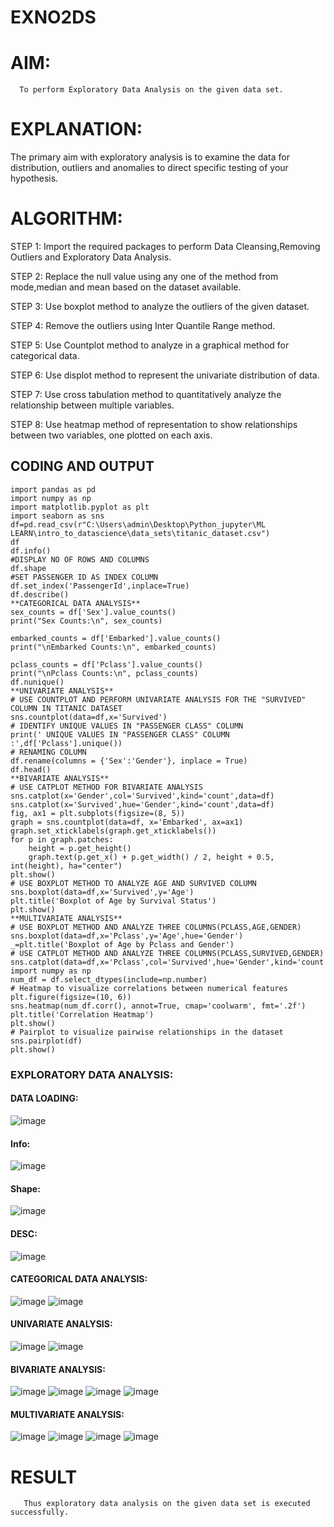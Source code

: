 # EXNO2DS
# AIM:
      To perform Exploratory Data Analysis on the given data set.
      
# EXPLANATION:
  The primary aim with exploratory analysis is to examine the data for distribution, outliers and anomalies to direct specific testing of your hypothesis.
  
# ALGORITHM:
STEP 1: Import the required packages to perform Data Cleansing,Removing Outliers and Exploratory Data Analysis.

STEP 2: Replace the null value using any one of the method from mode,median and mean based on the dataset available.

STEP 3: Use boxplot method to analyze the outliers of the given dataset.

STEP 4: Remove the outliers using Inter Quantile Range method.

STEP 5: Use Countplot method to analyze in a graphical method for categorical data.

STEP 6: Use displot method to represent the univariate distribution of data.

STEP 7: Use cross tabulation method to quantitatively analyze the relationship between multiple variables.

STEP 8: Use heatmap method of representation to show relationships between two variables, one plotted on each axis.

## CODING AND OUTPUT
```
import pandas as pd
import numpy as np
import matplotlib.pyplot as plt
import seaborn as sns
df=pd.read_csv(r"C:\Users\admin\Desktop\Python_jupyter\ML LEARN\intro_to_datascience\data_sets\titanic_dataset.csv")
df
df.info()
#DISPLAY NO OF ROWS AND COLUMNS
df.shape
#SET PASSENGER ID AS INDEX COLUMN
df.set_index('PassengerId',inplace=True)
df.describe()
**CATEGORICAL DATA ANALYSIS**
sex_counts = df['Sex'].value_counts()
print("Sex Counts:\n", sex_counts)

embarked_counts = df['Embarked'].value_counts()
print("\nEmbarked Counts:\n", embarked_counts)

pclass_counts = df['Pclass'].value_counts()
print("\nPclass Counts:\n", pclass_counts)
df.nunique()
**UNIVARIATE ANALYSIS**
# USE COUNTPLOT AND PERFORM UNIVARIATE ANALYSIS FOR THE "SURVIVED" COLUMN IN TITANIC DATASET
sns.countplot(data=df,x='Survived')
# IDENTIFY UNIQUE VALUES IN "PASSENGER CLASS" COLUMN
print(' UNIQUE VALUES IN "PASSENGER CLASS" COLUMN :',df['Pclass'].unique())
# RENAMING COLUMN
df.rename(columns = {'Sex':'Gender'}, inplace = True)
df.head()
**BIVARIATE ANALYSIS**
# USE CATPLOT METHOD FOR BIVARIATE ANALYSIS
sns.catplot(x='Gender',col='Survived',kind='count',data=df)
sns.catplot(x='Survived',hue='Gender',kind='count',data=df)
fig, ax1 = plt.subplots(figsize=(8, 5))
graph = sns.countplot(data=df, x='Embarked', ax=ax1)
graph.set_xticklabels(graph.get_xticklabels())
for p in graph.patches:
    height = p.get_height()
    graph.text(p.get_x() + p.get_width() / 2, height + 0.5, int(height), ha="center")
plt.show()
# USE BOXPLOT METHOD TO ANALYZE AGE AND SURVIVED COLUMN
sns.boxplot(data=df,x='Survived',y='Age')
plt.title('Boxplot of Age by Survival Status')
plt.show()
**MULTIVARIATE ANALYSIS**
# USE BOXPLOT METHOD AND ANALYZE THREE COLUMNS(PCLASS,AGE,GENDER)
sns.boxplot(data=df,x='Pclass',y='Age',hue='Gender')
_=plt.title('Boxplot of Age by Pclass and Gender')
# USE CATPLOT METHOD AND ANALYZE THREE COLUMNS(PCLASS,SURVIVED,GENDER)
sns.catplot(data=df,x='Pclass',col='Survived',hue='Gender',kind='count')
import numpy as np 
num_df = df.select_dtypes(include=np.number)
# Heatmap to visualize correlations between numerical features
plt.figure(figsize=(10, 6))
sns.heatmap(num_df.corr(), annot=True, cmap='coolwarm', fmt='.2f')
plt.title('Correlation Heatmap')
plt.show()
# Pairplot to visualize pairwise relationships in the dataset
sns.pairplot(df)
plt.show()

```
### EXPLORATORY DATA ANALYSIS:

#### DATA LOADING:
![image](https://github.com/user-attachments/assets/37572406-0910-41f0-bddb-fc3148f0c62b)

#### Info:
![image](https://github.com/user-attachments/assets/45fb1875-b927-4246-8efb-a40b16d06581)

#### Shape:
![image](https://github.com/user-attachments/assets/48947799-b127-4d85-8d8c-f639f83c5a08)

#### DESC:
![image](https://github.com/user-attachments/assets/00f76e27-9e0b-4309-9030-cc3f28320dc5)

#### CATEGORICAL DATA ANALYSIS:
![image](https://github.com/user-attachments/assets/255c56a0-37b6-4748-b4bc-440292389ba4)
![image](https://github.com/user-attachments/assets/5e21be4c-9627-4d10-a67c-05fdfeb2f542)

#### UNIVARIATE ANALYSIS:
![image](https://github.com/user-attachments/assets/75ccc7e7-9fa9-4d1f-b443-5377a8dffc3e)
![image](https://github.com/user-attachments/assets/49b72ed8-0376-4e28-8788-2cf22caece45)

#### BIVARIATE ANALYSIS:
![image](https://github.com/user-attachments/assets/266370e0-f9f0-43fd-931b-9e5a420cdecf)
![image](https://github.com/user-attachments/assets/926c3ba5-1b9e-46a9-8048-0f40a599bfd7)
![image](https://github.com/user-attachments/assets/4eaee25d-3341-493c-bf48-e372204b14ca)
![image](https://github.com/user-attachments/assets/c2b2b8e8-1753-4638-910f-7f8417abfb27)

#### MULTIVARIATE ANALYSIS:
![image](https://github.com/user-attachments/assets/2a6512c0-9ff7-48a8-8225-edf9819c0253)
![image](https://github.com/user-attachments/assets/d0a29827-8b76-43a3-9c6b-a65fe661bccf)
![image](https://github.com/user-attachments/assets/cca05da1-9fe8-48e1-9bb2-a431d94d845a)
![image](https://github.com/user-attachments/assets/1a18c5ac-7e26-4f81-827b-933f93493638)


# RESULT
       Thus exploratory data analysis on the given data set is executed successfully. 


